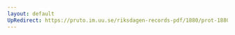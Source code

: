 ```yaml
---
layout: default
UpRedirect: https://pruto.im.uu.se/riksdagen-records-pdf/1880/prot-1880--ak--058/prot-1880--ak--058_034.pdf
---
```

